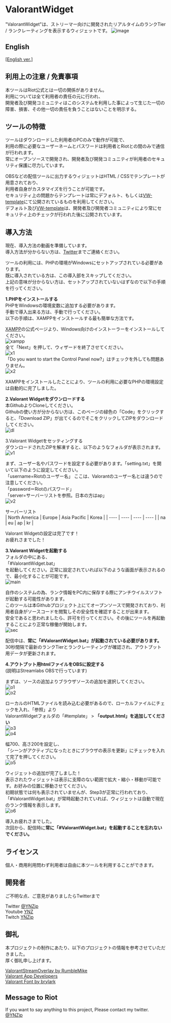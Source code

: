 ValorantWidget
====
"ValorantWidget"は、ストリーマー向けに開発されたリアルタイムのランクTier / ランクレーティングを表示するウィジェットです。
![image](https://user-images.githubusercontent.com/25396805/130334416-94e153ce-b180-4772-991f-09e3033582aa.PNG)  

## English
[\[English ver.\]](README.md)

## 利用上の注意 / 免責事項
本ツールはRiot公式とは一切の関係がありません。  
利用については全て利用者の責任の元に行われ、  
開発者及び開発コミュニティはこのシステムを利用した事によって生じた一切の障害、損害、その他一切の責任を負うことはないことを明示する。  

## ツールの特徴
ツールはダウンロードした利用者のPCのみで動作が可能で、  
利用の際に必要なユーザーネームとパスワードは利用者とRiotとの間のみで通信が行われます。  
常にオープンソースで開発され、開発者及び開発コミュニティが利用者のセキュリティ保護に尽力しています。  

OBSなどの配信ツールに出力するウィジェットはHTML / CSSでテンプレートが用意されており、  
利用者自身がカスタマイズを行うことが可能です。  
セキュリティ上の問題からテンプレートは常にデフォルト、もしくは[VW-template](https://github.com/nolldayo/VW-template)にて公開されているものを利用してください。  
デフォルト及び[VW-template](https://github.com/nolldayo/VW-template)は、開発者及び開発者コミュニティにより常にセキュリティ上のチェックが行われた後に公開されています。  

## 導入方法
現在、導入方法の動画を準備しています。  
導入方法が分からない方は、[Twitter](https://twitter.com/YNZjp)までご連絡ください。  

ツールの利用には、PHPの環境がWindowsにセットアップされている必要があります。  
既に導入されている方は、この導入部をスキップしてください。  
上記の意味が分からない方は、セットアップされていないはずなので以下の手順を行ってください。  

**1.PHPをインストールする**  
PHPをWindowsの環境変数に追加する必要があります。  
手動で導入出来る方は、手動で行ってください。  
以下の手順は、XAMPPをインストールする最も簡単な方法です。  

[XAMPP](https://www.apachefriends.org/jp/index.html)の公式ページより、Windows向けのインストーラーをインストールしてください。  
![xampp](https://user-images.githubusercontent.com/25396805/130334532-b034c8c5-daa2-4491-aa5a-b2dd8c4f13ec.PNG)  
全て「Next」を押して、ウィザードを終了させてください。  
![x1](https://user-images.githubusercontent.com/25396805/130334628-9fb6d6cd-0f4e-4306-8fe1-9b0344addfff.PNG)  
「Do you want to start the Control Panel now?」はチェックを外しても問題ありません。  
![x2](https://user-images.githubusercontent.com/25396805/130334643-c4626eff-19ad-490f-8314-c53785861bed.jpg)  

XAMPPをインストールしたことにより、ツールの利用に必要なPHPの環境設定は自動的に完了しました。  

**2.Valorant Widgetをダウンロードする**  
本GithubよりCloneしてください。  
Githubの使い方が分からない方は、このページの緑色の「Code」をクリックすると、「Download ZIP」が出てくるのでそこをクリックしてZIPをダウンロードしてください。  
![dl](https://user-images.githubusercontent.com/25396805/130334720-2bf1e35b-ad70-4e83-821a-acfd0d65c2f6.PNG)  

3.Valorant Widgetをセッティングする  
ダウンロードされたZIPを解凍すると、以下のようなフォルダが表示されます。  
![v1](https://user-images.githubusercontent.com/25396805/130334759-6bbce760-9d8e-45a0-b4af-c9bb0bb01864.PNG)  

まず、ユーザー名やパスワードを設定する必要があります。「setting.txt」を開いて以下のように設定してください。  
「username=Riotのユーザー名」 ここは、Valorantのユーザー名とは違うので注意してください。  
「password＝Riotのパスワード」  
「server=サーバーリストを参照。日本の方はap」  
![v2](https://user-images.githubusercontent.com/25396805/130334797-d63702b1-b695-4eff-a50a-8dd3db99a688.PNG)  

サーバーリスト  
|  North America  |  Europe  |  Asia Pacific  |  Korea  |
| ---- | ---- | ---- | ---- |
|  na  |  eu  |  ap  |  kr  |

Valorant Widgetの設定は完了です！  
お疲れさまでした！  

**3.Valorant Widgetを起動する**  
フォルダの中にある、  
「#ValorantWidget.bat」  
を起動してください。正常に設定されていれば以下のような画面が表示されるので、最小化することが可能です。  
![main](https://user-images.githubusercontent.com/25396805/130334923-228fbe94-3884-4b97-8613-4ec1f0978db7.PNG)  

自作のシステムの為、ランク情報をPC内に保存する際にアンチウイルスソフトが起動する可能性があります。  
このツールは本Githubプロジェクト上にてオープンソースで開発されており、利用者自身がソースコードを閲覧しその安全性を確認することが出来ます。  
安全であると思われましたら、許可を行ってください。その後にツールを再起動することにより正常な稼働が開始します。  
![sec](https://user-images.githubusercontent.com/25396805/130334967-73e75a5b-9a14-45c5-8318-80d3daa47e6c.PNG)  

配信中は、**常に「#ValorantWidget.bat」が起動されている必要があります。**  
30秒間隔で最新のランクTierとランクレーティングが確認され、アウトプット用データが更新されます。  

**4.アウトプット用htmlファイルをOBSに設定する**  
(説明はStreamlabs OBSで行っています)  

まずは、ソースの追加よりブラウザソースの追加を選択してください。  
![o1](https://user-images.githubusercontent.com/25396805/130335170-a2c344c7-4628-47c9-8cd4-4da47f43eccc.PNG)  
![o2](https://user-images.githubusercontent.com/25396805/130335177-33fe55d4-6492-4050-aaf7-ce5cd273ded7.PNG)  

ローカルのHTMLファイルを読み込む必要があるので、ローカルファイルにチェックを入れ、「参照」より  
ValorantWidgetフォルダの「#template」 > **「output.html」を追加してください**  
![o3](https://user-images.githubusercontent.com/25396805/130335180-8afcc20b-1585-456a-b995-02e68f3fe2d4.PNG)  
![o4](https://user-images.githubusercontent.com/25396805/130335220-812b8b8f-186e-47c7-b111-28c6c1a2616f.PNG)  

幅700、高さ200を設定し、  
「シーンがアクティブになったときにブラウザの表示を更新」にチェックを入れて完了を押してください。  
![o5](https://user-images.githubusercontent.com/25396805/130335224-75ebda04-2a38-4579-a06f-5108975c008d.PNG)  

ウィジェットの追加が完了しました！  
表示されたウィジェットは表示に支障のない範囲で拡大・縮小・移動が可能です。お好みの位置に移動させてください。  
初期状態では何も表示されていませんが、Step3が正常に行われており、「#ValorantWidget.bat」が常時起動されていれば、ウィジェットは自動で現在のランク情報を表示します。  
![o6](https://user-images.githubusercontent.com/25396805/130335265-2f3382f3-8ae2-4345-8f00-24a2838b8cbb.PNG)  


導入お疲れさまでした。  
次回から、配信時に**常に「#ValorantWidget.bat」を起動することを忘れないでください。**  

## ライセンス
個人・商用利用問わず利用者は自由に本ツールを利用することができます。  

## 開発者
ご不明な点、ご意見がありましたらTwitterまで  

Twitter [@YNZjp](https://twitter.com/YNZjp)  
Youtube [YNZ](https://www.youtube.com/channel/UCn9l51qQWN6ZZHF-7AK01Gw)  
Twitch [YNZjp](https://www.twitch.tv/ynzjp)  

## 御礼
本プロジェクトの制作にあたり、以下のプロジェクトの情報を参考させていただきました。  
厚く御礼申し上げます。  

[ValorantStreamOverlay by RumbleMike](https://github.com/RumbleMike/ValorantStreamOverlay)  
[Valorant App Developers](https://discord.gg/a9yzrw3KAm)  
[Valorant Font by brylark](https://www.reddit.com/r/VALORANT/comments/g0747t/valorant_font/)  

## Message to Riot
If you want to say anything to this project, Please contact my twitter.  
[@YNZjp](https://twitter.com/YNZjp)
